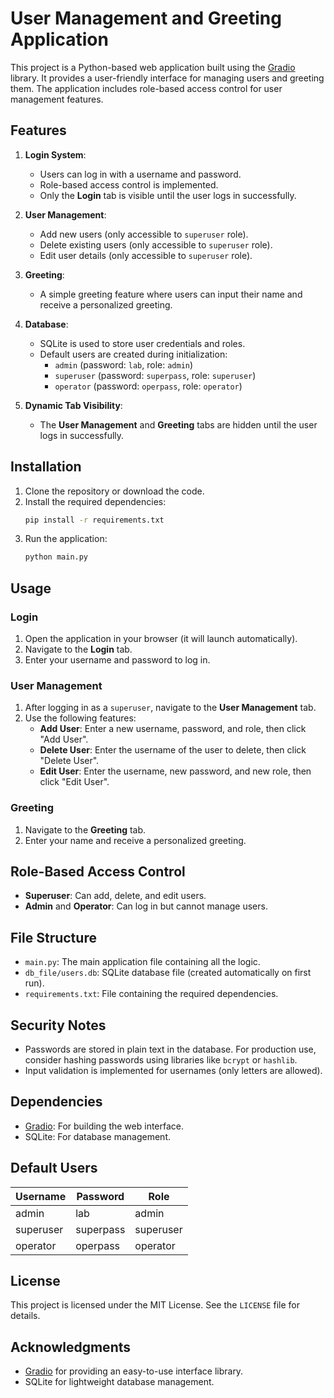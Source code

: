 # User Management and Greeting Application

This project is a Python-based web application built using the [Gradio](https://gradio.app/) library. It provides a user-friendly interface for managing users and greeting them. The application includes role-based access control for user management features.

## Features

1. **Login System**:
    - Users can log in with a username and password.
    - Role-based access control is implemented.
    - Only the **Login** tab is visible until the user logs in successfully.

2. **User Management**:
    - Add new users (only accessible to `superuser` role).
    - Delete existing users (only accessible to `superuser` role).
    - Edit user details (only accessible to `superuser` role).

3. **Greeting**:
    - A simple greeting feature where users can input their name and receive a personalized greeting.

4. **Database**:
    - SQLite is used to store user credentials and roles.
    - Default users are created during initialization:
      - `admin` (password: `lab`, role: `admin`)
      - `superuser` (password: `superpass`, role: `superuser`)
      - `operator` (password: `operpass`, role: `operator`)

5. **Dynamic Tab Visibility**:
    - The **User Management** and **Greeting** tabs are hidden until the user logs in successfully.

## Installation

1. Clone the repository or download the code.
2. Install the required dependencies:
    ```bash
    pip install -r requirements.txt
    ```
3. Run the application:
    ```bash
    python main.py
    ```

## Usage

### Login
1. Open the application in your browser (it will launch automatically).
2. Navigate to the **Login** tab.
3. Enter your username and password to log in.

### User Management
1. After logging in as a `superuser`, navigate to the **User Management** tab.
2. Use the following features:
    - **Add User**: Enter a new username, password, and role, then click "Add User".
    - **Delete User**: Enter the username of the user to delete, then click "Delete User".
    - **Edit User**: Enter the username, new password, and new role, then click "Edit User".

### Greeting
1. Navigate to the **Greeting** tab.
2. Enter your name and receive a personalized greeting.

## Role-Based Access Control

- **Superuser**: Can add, delete, and edit users.
- **Admin** and **Operator**: Can log in but cannot manage users.

## File Structure

- `main.py`: The main application file containing all the logic.
- `db_file/users.db`: SQLite database file (created automatically on first run).
- `requirements.txt`: File containing the required dependencies.

## Security Notes

- Passwords are stored in plain text in the database. For production use, consider hashing passwords using libraries like `bcrypt` or `hashlib`.
- Input validation is implemented for usernames (only letters are allowed).

## Dependencies

- [Gradio](https://gradio.app/): For building the web interface.
- SQLite: For database management.

## Default Users

| Username   | Password   | Role       |
|------------|------------|------------|
| admin      | lab        | admin      |
| superuser  | superpass  | superuser  |
| operator   | operpass   | operator   |

## License

This project is licensed under the MIT License. See the `LICENSE` file for details.

## Acknowledgments

- [Gradio](https://gradio.app/) for providing an easy-to-use interface library.
- SQLite for lightweight database management.
